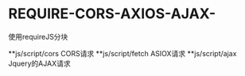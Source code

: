 # REQUIRE-CORS-AXIOS-AJAX-

使用requireJS分块

**js/script/cors    CORS请求
**js/script/fetch   ASIOX请求
**js/script/ajax    Jquery的AJAX请求
